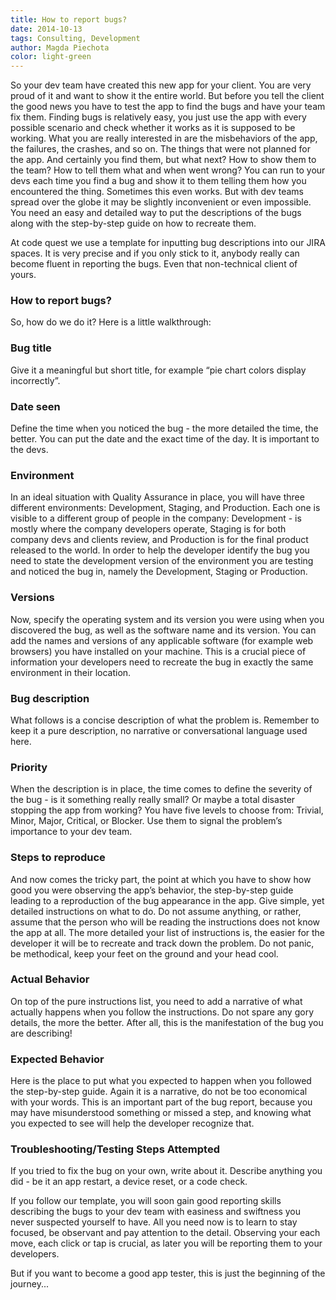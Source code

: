 ```yaml
---
title: How to report bugs?
date: 2014-10-13
tags: Consulting, Development
author: Magda Piechota
color: light-green
---
```


So your dev team have created this new app for your client. You are very proud of it and want to show it the entire world. But before you tell the client the good news you have to test the app to find the bugs and have your team fix them. Finding bugs is relatively easy, you just use the app with every possible scenario and check whether it works as it is supposed to be working. What you are really interested in are the misbehaviors of the app, the failures, the crashes, and so on. The things that were not planned for the app. And certainly you find them, but what next? How to show them to the team? How to tell them what and when went wrong? You can run to your devs each time you find a bug and show it to them telling them how you encountered the thing. Sometimes this even works. But with dev teams spread over the globe it may be slightly inconvenient or even impossible. You need an easy and detailed way to put the descriptions of the bugs along with the step-by-step guide on how to recreate them.

At code quest we use a template for inputting bug descriptions into our JIRA spaces. It is very precise and if you only stick to it, anybody really can become fluent in reporting the bugs. Even that non-technical client of yours.

### How to report bugs?
So, how do we do it? Here is a little walkthrough:

### Bug title
Give it a meaningful but short title, for example “pie chart colors display incorrectly”.

### Date seen
Define the time when you noticed the bug - the more detailed the time, the better. You can put the date and the exact time of the day. It is important to the devs.

### Environment
In an ideal situation with Quality Assurance in place, you will have three different environments: Development, Staging, and Production. Each one is visible to a different group of people in the company: Development - is mostly where the company developers operate, Staging is for both company devs and clients review, and Production is for the final product released to the world. In order to help the developer identify the bug you need to state the development version of the environment you are testing and noticed the bug in, namely the Development, Staging or Production.

### Versions
Now, specify the operating system and its version you were using when you discovered the bug, as well as the software name and its version. You can add the names and versions of any applicable software (for example web browsers) you have installed on your machine. This is a crucial piece of information your developers need to recreate the bug in exactly the same environment in their location.

### Bug description
What follows is a concise description of what the problem is. Remember to keep it a pure description, no narrative or conversational language used here.

### Priority
When the description is in place, the time comes to define the severity of the bug - is it something really really small? Or maybe a total disaster stopping the app from working? You have five levels to choose from: Trivial, Minor, Major, Critical, or Blocker. Use them to signal the problem’s importance to your dev team.

### Steps to reproduce
And now comes the tricky part, the point at which you have to show how good you were observing the app’s behavior, the step-by-step guide leading to a reproduction of the bug appearance in the app. Give simple, yet detailed instructions on what to do. Do not assume anything, or rather, assume that the person who will be reading the instructions does not know the app at all. The more detailed your list of instructions is, the easier for the developer it will be to recreate and track down the problem. Do not panic, be methodical, keep your feet on the ground and your head cool.

### Actual Behavior
On top of the pure instructions list, you need to add a narrative of what actually happens when you follow the instructions. Do not spare any gory details, the more the better. After all, this is the manifestation of the bug you are describing!

### Expected Behavior
Here is the place to put what you expected to happen when you followed the step-by-step guide. Again it is a narrative, do not be too economical with your words. This is an important part of the bug report, because you may have misunderstood something or missed a step, and knowing what you expected to see will help the developer recognize that.

### Troubleshooting/Testing Steps Attempted
If you tried to fix the bug on your own, write about it. Describe anything you did - be it an app restart, a device reset, or a code check.

If you follow our template, you will soon gain good reporting skills describing the bugs to your dev team with easiness and swiftness you never suspected yourself to have. All you need now is to learn to stay focused, be observant and pay attention to the detail. Observing your each move, each click or tap is crucial, as later you will be reporting them to your developers.

But if you want to become a good app tester, this is just the beginning of the journey...